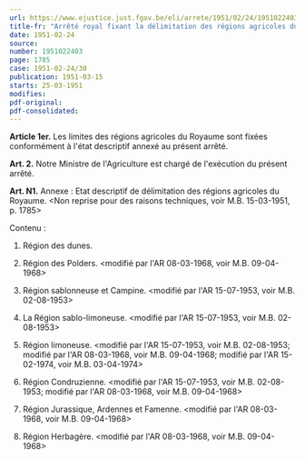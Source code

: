 ```yaml
---
url: https://www.ejustice.just.fgov.be/eli/arrete/1951/02/24/1951022403/justel
title-fr: "Arrêté royal fixant la délimitation des régions agricoles du Royaume."
date: 1951-02-24
source:
number: 1951022403
page: 1785
case: 1951-02-24/30
publication: 1951-03-15
starts: 25-03-1951
modifies:
pdf-original:
pdf-consolidated:
---
```


**Article 1er.** Les limites des régions agricoles du Royaume sont fixées conformément à l'état descriptif annexé au présent arrêté.

**Art. 2.** Notre Ministre de l'Agriculture est chargé de l'exécution du présent arrêté.

**Art. N1.** Annexe : Etat descriptif de délimitation des régions agricoles du Royaume. <Non reprise pour des raisons techniques, voir M.B. 15-03-1951, p. 1785>

Contenu :

1. Région des dunes.

2. Région des Polders. <modifié par l'AR 08-03-1968, voir M.B. 09-04-1968>

3. Région sablonneuse et Campine. <modifié par l'AR 15-07-1953, voir M.B. 02-08-1953>

4. La Région sablo-limoneuse. <modifié par l'AR 15-07-1953, voir M.B. 02-08-1953>

5. Région limoneuse. <modifié par l'AR 15-07-1953, voir M.B. 02-08-1953; modifié par l'AR 08-03-1968, voir M.B. 09-04-1968; modifié par l'AR 15-02-1974, voir M.B. 03-04-1974>

6. Région Condruzienne. <modifié par l'AR 15-07-1953, voir M.B. 02-08-1953; modifié par l'AR 08-03-1968, voir M.B. 09-04-1968>

7. Région Jurassique, Ardennes et Famenne. <modifié par l'AR 08-03-1968, voir M.B. 09-04-1968>

8. Région Herbagère. <modifié par l'AR 08-03-1968, voir M.B. 09-04-1968>
